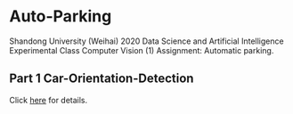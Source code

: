 # Auto-Parking

Shandong University (Weihai) 2020 Data Science and Artificial Intelligence Experimental Class Computer Vision (1) Assignment: Automatic parking.

## Part 1 Car-Orientation-Detection

Click [here](https://github.com/Fan-Treasure/Auto-Parking/blob/main/Car-Orientation-Detection/README.md) for details.
